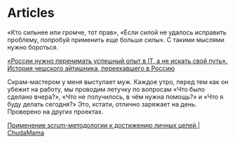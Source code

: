 # Articles

«Кто сильнее или громче, тот прав», «Если силой не удалось исправить проблему, попробуй применить еще больше силы». С такими мыслями нужно бороться.

[«России нужно перенимать успешный опыт в IT, а не искать свой путь». История чешского айтишника, переехавшего в Россию](https://hi-tech.mail.ru/review/inostrancy-v-rossii-czech/)

Скрам-мастером у меня выступает муж. Каждое утро, перед тем как он убежит на работу, мы проводим летучку по вопросам «Что было сделано вчера?», «Что не получилось, в чём нужна помощь?» и «Что я буду делать сегодня?» Это, кстати, отлично заряжает на день. Проверено на других проектах.

[Применение scrum-методологии к достижению личных целей | ChudaMama](https://chudamama.ru/2017/05/15/scrum-for-personal-goals/)
